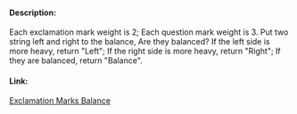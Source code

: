 
#### Description:
Each exclamation mark weight is 2; Each question mark weight is 3. Put two string left and right to the balance, Are they balanced?
If the left side is more heavy, return "Left"; If the right side is more heavy, return "Right"; If they are balanced, return "Balance".

#### Link:
[Exclamation Marks Balance](https://www.codewars.com/kata/exclamation-marks-series-number-17-put-the-exclamation-marks-and-question-marks-to-the-balance-are-they-balanced/train/)
